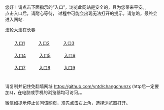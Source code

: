 您好！请点击下面指示的“入口”，浏览此网站是安全的，且为您带来平安。。 <br/>
点击入口后，请耐心等待， 过程中可能会出现无法打开的提示，请忽略，最终会进入网站. </br>

法轮大法在长春<br/>
<div style="padding:10px"><a style="margin:20px" target="_blank" href="https://d1ly5eo69cbt5s.cloudfront.net/2Qpsp?ydunhzzx" id="ccLink1" rel="nofollow">入口1</a> <a target="_blank" style="margin:20px" href="https://dkg7xrxg50xov.cloudfront.net/2Qpsp?lvztszh" id="ccLink2" rel="nofollow">入口2</a> <a style="margin:20px" target="_blank" href="https://d2lft0r4upjj4r.cloudfront.net/2Qpsp?ojywbx" id="ccLink3" rel="nofollow">入口3</a></div>

<div style="padding:10px" ><a style="margin:20px" target="_blank" href="https://d1ly5eo69cbt5s.cloudfront.net/2Qpsp?ydunhzzx" id="ccLink4" rel="nofollow">入口4</a> <a style="margin:20px" href="https://dkg7xrxg50xov.cloudfront.net/2Qpsp?lvztszh" target="_blank" id="ccLink5" rel="nofollow">入口5</a> <a style="margin:20px" href="https://d2lft0r4upjj4r.cloudfront.net/2Qpsp?ojywbx" target="_blank" id="ccLink6" rel="nofollow">入口6</a></div>

<div style="padding:10px"><a style="margin:20px" target="_blank" href="https://d1ly5eo69cbt5s.cloudfront.net/2Qpsp?ydunhzzx" id="ccLink7" rel="nofollow">入口7</a> <a style="margin:20px" href="https://dkg7xrxg50xov.cloudfront.net/2Qpsp?lvztszh" target="_blank" id="ccLink8" rel="nofollow">入口8</a> <a style="margin:20px" target="_blank" href="https://d2lft0r4upjj4r.cloudfront.net/2Qpsp?ojywbx" id="ccLink9" rel="nofollow">入口9</a></div>

<br/>



请复制并记住免翻墙网址 https://github.com/yntd/changchunzx (http后一定要加s)，在电脑或手机的浏览器均可访问。。<br/>

微信如提示停止访问该网页，须先点击右上角，选择浏览器打开。
